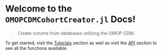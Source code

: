 # Welcome to the `OMOPCDMCohortCreator.jl` Docs!

> Create cohorts from databases utilizing the OMOP CDM.

To get started, visit the [Tutorials](@ref) section as well as visit the [API](@ref) section to see all the functions available.
